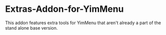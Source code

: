 # Extras-Addon-for-YimMenu
This addon features extra tools for YimMenu that aren't already a part of the stand alone base version.
